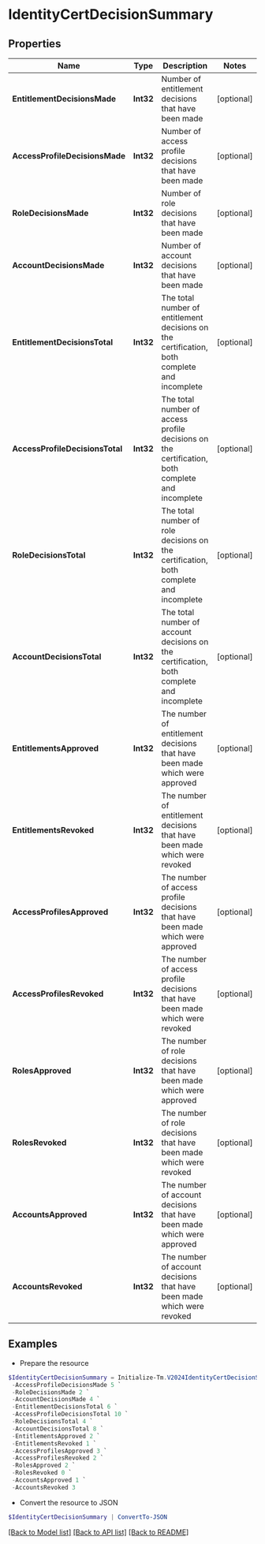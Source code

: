 # IdentityCertDecisionSummary
## Properties

Name | Type | Description | Notes
------------ | ------------- | ------------- | -------------
**EntitlementDecisionsMade** | **Int32** | Number of entitlement decisions that have been made | [optional] 
**AccessProfileDecisionsMade** | **Int32** | Number of access profile decisions that have been made | [optional] 
**RoleDecisionsMade** | **Int32** | Number of role decisions that have been made | [optional] 
**AccountDecisionsMade** | **Int32** | Number of account decisions that have been made | [optional] 
**EntitlementDecisionsTotal** | **Int32** | The total number of entitlement decisions on the certification, both complete and incomplete | [optional] 
**AccessProfileDecisionsTotal** | **Int32** | The total number of access profile decisions on the certification, both complete and incomplete | [optional] 
**RoleDecisionsTotal** | **Int32** | The total number of role decisions on the certification, both complete and incomplete | [optional] 
**AccountDecisionsTotal** | **Int32** | The total number of account decisions on the certification, both complete and incomplete | [optional] 
**EntitlementsApproved** | **Int32** | The number of entitlement decisions that have been made which were approved | [optional] 
**EntitlementsRevoked** | **Int32** | The number of entitlement decisions that have been made which were revoked | [optional] 
**AccessProfilesApproved** | **Int32** | The number of access profile decisions that have been made which were approved | [optional] 
**AccessProfilesRevoked** | **Int32** | The number of access profile decisions that have been made which were revoked | [optional] 
**RolesApproved** | **Int32** | The number of role decisions that have been made which were approved | [optional] 
**RolesRevoked** | **Int32** | The number of role decisions that have been made which were revoked | [optional] 
**AccountsApproved** | **Int32** | The number of account decisions that have been made which were approved | [optional] 
**AccountsRevoked** | **Int32** | The number of account decisions that have been made which were revoked | [optional] 

## Examples

- Prepare the resource
```powershell
$IdentityCertDecisionSummary = Initialize-Tm.V2024IdentityCertDecisionSummary  -EntitlementDecisionsMade 3 `
 -AccessProfileDecisionsMade 5 `
 -RoleDecisionsMade 2 `
 -AccountDecisionsMade 4 `
 -EntitlementDecisionsTotal 6 `
 -AccessProfileDecisionsTotal 10 `
 -RoleDecisionsTotal 4 `
 -AccountDecisionsTotal 8 `
 -EntitlementsApproved 2 `
 -EntitlementsRevoked 1 `
 -AccessProfilesApproved 3 `
 -AccessProfilesRevoked 2 `
 -RolesApproved 2 `
 -RolesRevoked 0 `
 -AccountsApproved 1 `
 -AccountsRevoked 3
```

- Convert the resource to JSON
```powershell
$IdentityCertDecisionSummary | ConvertTo-JSON
```

[[Back to Model list]](../README.md#documentation-for-models) [[Back to API list]](../README.md#documentation-for-api-endpoints) [[Back to README]](../README.md)

